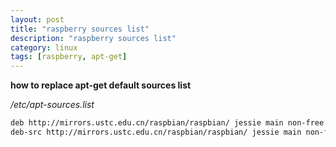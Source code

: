 ```yaml
---
layout: post
title: "raspberry sources list"
description: "raspberry sources list"
category: linux
tags: [raspberry, apt-get]
---
```


**how to replace apt-get default sources list**

*/etc/apt-sources.list*
```bash
deb http://mirrors.ustc.edu.cn/raspbian/raspbian/ jessie main non-free contrib
deb-src http://mirrors.ustc.edu.cn/raspbian/raspbian/ jessie main non-free contrib
```
